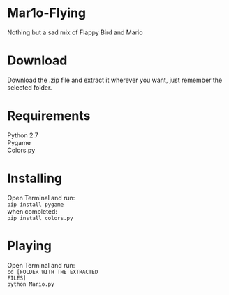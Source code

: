 # Mar1o-Flying
Nothing but a sad mix of Flappy Bird and Mario

# Download
Download the .zip file and extract it wherever you want, just remember the selected folder.

# Requirements
Python 2.7<br>
Pygame<br>
Colors.py


# Installing
Open Terminal and run:<br>
<code>pip install pygame</code> <br>
when completed:<br>
<code>pip install colors.py</code>

# Playing
Open Terminal and run:<br>
<code>cd [FOLDER WITH THE EXTRACTED FILES]</code><br>
<code>python Mario.py</code>
